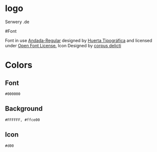 # logo
Serwery .de

#Font

Font in use <a target="_blank" href="https://fonts.google.com/specimen/Andada">Andada-Regular</a> designed by
<a target="_blank" href="https://www.huertatipografica.com/en">Huerta Tipográfica</a>
and licensed under
<a target="_blank" href="http://scripts.sil.org/cms/scripts/page.php?site_id=nrsi&amp;id=OFL_web">Open Font License.</a>
Icon Designed by
<a target="_blank" href="https://thenounproject.com/corpusdelicti">corpus delicti</a>


# Colors

## Font

    #000000

## Background

    #FFFFFF, #ffce00

## Icon
  
    #d00
